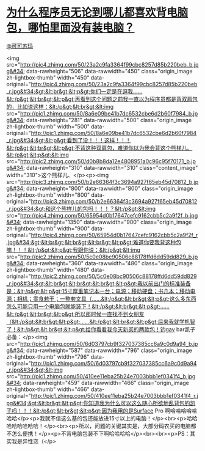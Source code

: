
#  [为什么程序员无论到哪儿都喜欢背电脑包，哪怕里面没有装电脑？](https://zhihu.com/questions/21400402)



[@可可苏玛](https://zhihu.com/people/fa6c21004883afa4623e423155befabe)

&lt;img src=&#34;http://pic4.zhimg.com/50/23a2c9fa3364f99cbc8257d85b220beb_b.jpg&#34; data-rawheight=&#34;506&#34; data-rawwidth=&#34;450&#34; class=&#34;origin_image zh-lightbox-thumb&#34; width=&#34;450&#34; data-original=&#34;http://pic4.zhimg.com/50/23a2c9fa3364f99cbc8257d85b220beb_r.jpg&#34;&gt;&lt;br&gt;&lt;p&gt;你们一定是在逗我……&lt;/p&gt;&lt;br&gt;&lt;p&gt;再看到这个问题之前我一直以为程序员都是背双肩包的，比如说这样：&lt;/p&gt;&lt;br&gt;&lt;img src=&#34;http://pic1.zhimg.com/50/8a6e09be41b7dc6532cbe6d2b60f7984_b.jpg&#34; data-rawheight=&#34;281&#34; data-rawwidth=&#34;500&#34; class=&#34;origin_image zh-lightbox-thumb&#34; width=&#34;500&#34; data-original=&#34;http://pic1.zhimg.com/50/8a6e09be41b7dc6532cbe6d2b60f7984_r.jpg&#34;&gt;&lt;p&gt;看到了没！！！这样！！！&lt;/p&gt;&lt;br&gt;&lt;p&gt;不背这种双肩包，难道你以为我会背这个熊样儿、&lt;/p&gt;&lt;p&gt;&lt;img src=&#34;http://pic2.zhimg.com/50/d0b8b8da12e4808951a0c96c95f70171_b.jpg&#34; data-rawheight=&#34;310&#34; data-rawwidth=&#34;310&#34; class=&#34;content_image&#34; width=&#34;310&#34;&gt;这个熊样儿、&lt;/p&gt;&lt;p&gt;&lt;img src=&#34;http://pic3.zhimg.com/50/b2e66364f3c3694a927f65eb45d70812_b.jpg&#34; data-rawheight=&#34;800&#34; data-rawwidth=&#34;800&#34; class=&#34;origin_image zh-lightbox-thumb&#34; width=&#34;800&#34; data-original=&#34;http://pic3.zhimg.com/50/b2e66364f3c3694a927f65eb45d70812_r.jpg&#34;&gt;和这个熊样儿的包吗！！！？&lt;/p&gt;&lt;img src=&#34;http://pic4.zhimg.com/50/65954d0b17647cefc9162cbb5c2a9f2f_b.jpg&#34; data-rawheight=&#34;1350&#34; data-rawwidth=&#34;900&#34; class=&#34;origin_image zh-lightbox-thumb&#34; width=&#34;900&#34; data-original=&#34;http://pic4.zhimg.com/50/65954d0b17647cefc9162cbb5c2a9f2f_r.jpg&#34;&gt;&lt;br&gt;&lt;br&gt;&lt;br&gt;&lt;p&gt;难道你要我背这种包嘛！！！&lt;/p&gt;&lt;p&gt;我跟你说：&lt;/p&gt;&lt;img src=&#34;http://pic2.zhimg.com/50/5c0e08bc90506c88178ffd6dd59dd829_b.jpg&#34; data-rawheight=&#34;360&#34; data-rawwidth=&#34;480&#34; class=&#34;origin_image zh-lightbox-thumb&#34; width=&#34;480&#34; data-original=&#34;http://pic2.zhimg.com/50/5c0e08bc90506c88178ffd6dd59dd829_r.jpg&#34;&gt;&lt;br&gt;&lt;br&gt;&lt;br&gt;&lt;p&gt;我以前出门的标准装备是：&lt;/p&gt;&lt;p&gt;15寸厚重笔记本一台；电源；移动硬盘；书几本；移动电源；相机；零食若干；一整套文具（……&lt;/p&gt;&lt;br&gt;&lt;p&gt;这么多东西怎么可能只用一个电脑包就能装下！&lt;/p&gt;&lt;br&gt;&lt;p&gt;……&lt;/p&gt;&lt;br&gt;&lt;p&gt;所以那时候一直找不到女朋友（&lt;/p&gt;&lt;br&gt;&lt;p&gt;……&lt;/p&gt;&lt;br&gt;&lt;p&gt;后来我就学机智了！&lt;/p&gt;&lt;br&gt;&lt;p&gt;给你看看我今天新买的两款包！钓gay bar凯子必备：&lt;/p&gt;&lt;img src=&#34;http://pic1.zhimg.com/50/6d03797cb9f327037385cc6a9c0d9a94_b.jpg&#34; data-rawheight=&#34;587&#34; data-rawwidth=&#34;796&#34; class=&#34;origin_image zh-lightbox-thumb&#34; width=&#34;796&#34; data-original=&#34;http://pic1.zhimg.com/50/6d03797cb9f327037385cc6a9c0d9a94_r.jpg&#34;&gt;&lt;img src=&#34;http://pic1.zhimg.com/50/410ee11eba25b24e7003bbb1ef0341f4_b.jpg&#34; data-rawheight=&#34;459&#34; data-rawwidth=&#34;466&#34; class=&#34;origin_image zh-lightbox-thumb&#34; width=&#34;466&#34; data-original=&#34;http://pic1.zhimg.com/50/410ee11eba25b24e7003bbb1ef0341f4_r.jpg&#34;&gt;&lt;br&gt;&lt;p&gt;你知道我为什么可以这么随心所欲地乱背包钓凯子吗！！！&lt;/p&gt;&lt;br&gt;&lt;p&gt;因为我用的是Surface Pro 啊哈哈哈哈哈哈哈&lt;/p&gt;&lt;p&gt;我就不信这么基的包还能放进15寸以上的电脑！&lt;/p&gt;&lt;br&gt;&lt;p&gt;哈哈哈哈哈哈哈哈！&lt;/p&gt;&lt;br&gt;&lt;p&gt;所以，问题的关键其实是，大部分码农买的电脑都不怎么便携！&lt;/p&gt;&lt;p&gt;不背电脑包装不下啊哈哈哈哈&lt;/p&gt;&lt;br&gt;&lt;br&gt;&lt;p&gt;PS：其实我是异性恋（&lt;/p&gt;